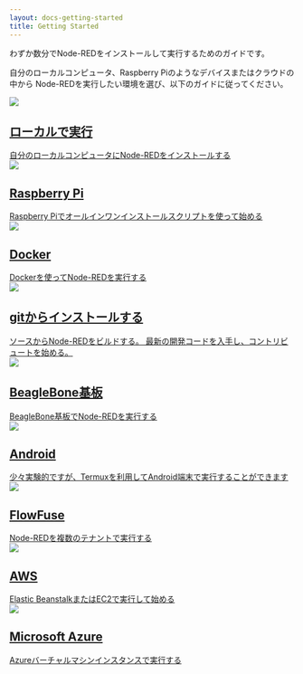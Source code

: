 ```yaml
---
layout: docs-getting-started
title: Getting Started
---
```


わずか数分でNode-REDをインストールして実行するためのガイドです。

自分のローカルコンピュータ、Raspberry Piのようなデバイスまたはクラウドの中から
Node-REDを実行したい環境を選び、以下のガイドに従ってください。

<div class="post-preview">
  <a href="local">
    <div class="post-header">
      <img src="/images/platform-local.png">
      <h2>ローカルで実行</h2>
    </div>
    <div class="post-content">
      自分のローカルコンピュータにNode-REDをインストールする
    </div>
  </a>
</div>

<div class="post-preview">
  <a href="raspberrypi">
    <div class="post-header">
      <img src="/images/platform-device-pi.png">
      <h2>Raspberry Pi</h2>
    </div>
    <div class="post-content">
      Raspberry Piでオールインワンインストールスクリプトを使って始める
    </div>
  </a>
</div>

<div class="post-preview">
  <a href="docker">
    <div class="post-header">
     <img src="/images/platform-local-docker.png">
      <h2>Docker</h2>
    </div>
    <div class="post-content">
      Dockerを使ってNode-REDを実行する
    </div>
  </a>
</div>

<div class="post-preview">
  <a href="development">
    <div class="post-header">
      <img src="/images/platform-local-dev.png">
      <h2>gitからインストールする</h2>
    </div>
    <div class="post-content">
      ソースからNode-REDをビルドする。
      最新の開発コードを入手し、コントリビュートを始める。
    </div>
  </a>
</div>

<div class="post-preview">
  <a href="beaglebone">
    <div class="post-header">
      <img src="/images/platform-device.png">
      <h2>BeagleBone基板</h2>
    </div>
    <div class="post-content">
      BeagleBone基板でNode-REDを実行する
    </div>
  </a>
</div>

<div class="post-preview">
  <a href="android">
    <div class="post-header">
      <img src="/images/platform-android.png">
      <h2>Android</h2>
    </div>
    <div class="post-content">
      少々実験的ですが、Termuxを利用してAndroid端末で実行することができます
    </div>
  </a>
</div>

<div class="post-preview">
  <a href="flowforge">
    <div class="post-header">
      <img src="/images/platform-cloud.png">
      <h2>FlowFuse</h2>
    </div>
    <div class="post-content">
      Node-REDを複数のテナントで実行する
    </div>
  </a>
</div>

<div class="post-preview">
  <a href="aws">
    <div class="post-header">
      <img src="/images/platform-cloud.png">
      <h2>AWS</h2>
    </div>
    <div class="post-content">
      Elastic BeanstalkまたはEC2で実行して始める
    </div>
  </a>
</div>

<div class="post-preview">
  <a href="azure">
    <div class="post-header">
      <img src="/images/platform-cloud.png">
      <h2>Microsoft Azure</h2>
    </div>
    <div class="post-content">
      Azureバーチャルマシンインスタンスで実行する
    </div>
  </a>
</div>



